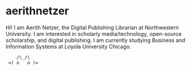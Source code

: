 # aerithnetzer

Hi! I am Aerith Netzer, the Digital Publishing Librarian at Northwestern University. I am interested in scholarly media/technology, open-source scholarship, and digital publishing. I am currently studying Business and Information Systems at Loyola University Chicago.
```
    /\_/\  
 =( o   o )=
```